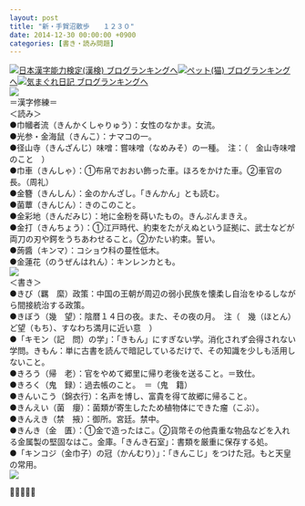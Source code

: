 ```yaml
---
layout: post
title: "新・手賀沼散歩　　１２３０"
date: 2014-12-30 00:00:00 +0900
categories: [書き・読み問題]
---
```


[![](/syuusyuu9701/assets/images/新・手賀沼散歩-１２３０-br_c_3028_1.gif)](http://blog.with2.net/link.php?1659096:3028 "日本漢字能力検定(漢検) ブログランキングへ")[日本漢字能力検定(漢検) ブログランキングへ](http://blog.with2.net/link.php?1659096:3028)[![](/syuusyuu9701/assets/images/新・手賀沼散歩-１２３０-br_c_1348_1.gif)](http://blog.with2.net/link.php?1659096:1348 "ペット(猫) ブログランキングへ")[ペット(猫) ブログランキングへ](http://blog.with2.net/link.php?1659096:1348)[![](/syuusyuu9701/assets/images/新・手賀沼散歩-１２３０-br_c_9257_1.gif)](http://blog.with2.net/link.php?1659096:9257 "気まぐれ日記 ブログランキングへ")[気まぐれ日記 ブログランキングへ](http://blog.with2.net/link.php?1659096:9257)  
![](/syuusyuu9701/assets/images/新・手賀沼散歩-１２３０-86c171bd169feed3993ee4413ccd61df.png)  
＝漢字修練＝  
＜読み＞  
●巾幗者流（きんかくしゃりゅう）：女性のなかま。女流。  
●光参・金海鼠（きんこ）：ナマコの一。  
●径山寺（きんざんじ）味噌：嘗味噌（なめみそ）の一種。　注：（　金山寺味噌のこと　）  
●巾車（きんしゃ）：①布帛でおおい飾った車。ほろをかけた車。②車官の長。（周礼）  
●金簪（きんしん）：金のかんざし。「きんかん」とも読む。  
●菌蕈（きんじん）：きのこのこと。  
●金彩地（きんだみじ）：地に金粉を蒔いたもの。きんぷんまきえ。  
●金打（きんちょう）：①江戸時代、約束をたがえぬという証拠に、武士などが両刀の刃や鍔をうちあわせること。②かたい約束。誓い。  
●蒟醬（キンマ）：コショウ科の蔓性低木。  
●金蓮花（のうぜんはれん）：キンレンカとも。  
![](/syuusyuu9701/assets/images/新・手賀沼散歩-１２３０-e5257229ad76f52a6582c21f192d6805.png)  
＜書き＞  
●きび（羈　縻）政策：中国の王朝が周辺の弱小民族を懐柔し自治をゆるしながら間接統治する政策。  
●きぼう（幾　望）：陰暦１４日の夜。また、その夜の月。　注（　幾（ほとん）ど望（もち）、すなわち満月に近い意　）  
●「キモン（記　問）の学」：「きもん」にすぎない学。消化されず会得されない学問。きもん：単に古書を読んで暗記しているだけで、その知識を少しも活用しないこと。  
●きろう（帰　老）：官をやめて郷里に帰り老後を送ること。＝致仕。  
●きろく（鬼　録）：過去帳のこと。　＝（鬼　籍）  
●きんいこう（錦衣行）：名声を博し、富貴を得て故郷に帰ること。  
●きんえい（菌　癭）：菌類が寄生したため植物体にできた瘤（こぶ）。  
●きんえき（禁　掖）：御所。宮廷。禁中。  
●きんき（金　匱）：①金で造ったはこ。②貨幣その他貴重な物品などを入れる金属製の堅固なはこ。金庫。「きんき石室」：書類を厳重に保存する処。  
●「キンコジ（金巾子）の冠（かんむり）」：「きんこじ」をつけた冠。もと天皇の常用。  
![](/syuusyuu9701/assets/images/新・手賀沼散歩-１２３０-586abb9bb904b7b4fc51759d4997523f.png)  
  
👋👋👋👋👋  